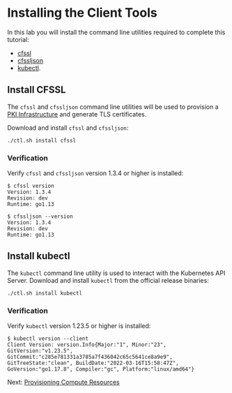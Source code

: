 # Installing the Client Tools

In this lab you will install the command line utilities required to complete this tutorial:
- [cfssl](https://github.com/cloudflare/cfssl)
- [cfssljson](https://github.com/cloudflare/cfssl)
- [kubectl](https://kubernetes.io/docs/tasks/tools/install-kubectl).


## Install CFSSL

The `cfssl` and `cfssljson` command line utilities will be used to provision a [PKI Infrastructure](https://en.wikipedia.org/wiki/Public_key_infrastructure) and generate TLS certificates.

Download and install `cfssl` and `cfssljson`:

```
./ctl.sh install cfssl
```

### Verification

Verify `cfssl` and `cfssljson` version 1.3.4 or higher is installed:

```
$ cfssl version
Version: 1.3.4
Revision: dev
Runtime: go1.13
```

```
$ cfssljson --version
Version: 1.3.4
Revision: dev
Runtime: go1.13
```

## Install kubectl

The `kubectl` command line utility is used to interact with the Kubernetes API Server. Download and install `kubectl` from the official release binaries:

```
./ctl.sh install kubectl
```

### Verification

Verify `kubectl` version 1.23.5 or higher is installed:

```
$ kubectl version --client
Client Version: version.Info{Major:"1", Minor:"23", GitVersion:"v1.23.5", GitCommit:"c285e781331a3785a7f436042c65c5641ce8a9e9", GitTreeState:"clean", BuildDate:"2022-03-16T15:58:47Z", GoVersion:"go1.17.8", Compiler:"gc", Platform:"linux/amd64"}
```


Next: [Provisioning Compute Resources](03-compute-resources.md)
